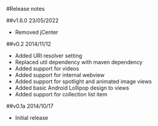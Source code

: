 #Release notes

##v1.6.0 23/05/2022

- Removed jCenter

##v0.2 2014/11/12

- Added URI resolver setting
- Replaced util dependency with maven dependency
- Added support for videos
- Added support for internal webview
- Added support for spotlight and animated image views
- Added basic Android Lollipop design to views
- Added support for collection list item

##v0.1a 2014/10/17

- Initial release
